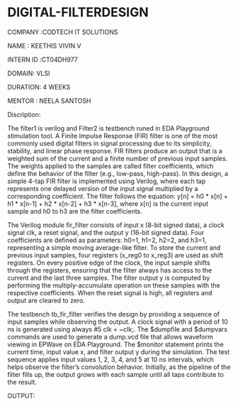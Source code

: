 # DIGITAL-FILTERDESIGN

COMPANY :CODTECH IT SOLUTIONS

NAME : KEETHIS VIVIN V

INTERN ID :CT04DH977 

DOMAIN: VLSI

DURATION: 4 WEEKS

MENTOR : NEELA SANTOSH


Discription:

The filter1 is verilog and Filter2 is testbench runed in EDA Playground stimulation tool.
A Finite Impulse Response (FIR) filter is one of the most commonly used digital filters in signal processing due to its simplicity, stability, and linear phase response. FIR filters produce an output that is a weighted sum of the current and a finite number of previous input samples. The weights applied to the samples are called filter coefficients, which define the behavior of the filter (e.g., low-pass, high-pass). In this design, a simple 4-tap FIR filter is implemented using Verilog, where each tap represents one delayed version of the input signal multiplied by a corresponding coefficient. The filter follows the equation:
y[n] = h0 * x[n] + h1 * x[n-1] + h2 * x[n-2] + h3 * x[n-3],
where x[n] is the current input sample and h0 to h3 are the filter coefficients.

The Verilog module fir_filter consists of input x (8-bit signed data), a clock signal clk, a reset signal, and the output y (16-bit signed data). Four coefficients are defined as parameters: h0=1, h1=2, h2=2, and h3=1, representing a simple moving average-like filter. To store the current and previous input samples, four registers (x_reg0 to x_reg3) are used as shift registers. On every positive edge of the clock, the input sample shifts through the registers, ensuring that the filter always has access to the current and the last three samples. The filter output y is computed by performing the multiply-accumulate operation on these samples with the respective coefficients. When the reset signal is high, all registers and output are cleared to zero.

The testbench tb_fir_filter verifies the design by providing a sequence of input samples while observing the output. A clock signal with a period of 10 ns is generated using always #5 clk = ~clk;. The $dumpfile and $dumpvars commands are used to generate a dump.vcd file that allows waveform viewing in EPWave on EDA Playground. The $monitor statement prints the current time, input value x, and filter output y during the simulation. The test sequence applies input values 1, 2, 3, 4, and 5 at 10 ns intervals, which helps observe the filter’s convolution behavior. Initially, as the pipeline of the filter fills up, the output grows with each sample until all taps contribute to the result.


OUTPUT:




